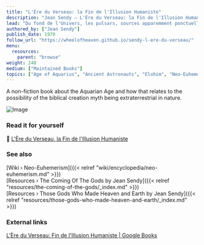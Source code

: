 ```yaml
---
title: "L'Ère du Verseau: la Fin de l'Illusion Humaniste"
description: "Jean Sendy — L'Ère du Verseau: la Fin de l'Illusion Humaniste (1970)"
lead: "Du fond de l'Univers, les pulsars, sources apparemment ponctuelles, envoient des \"giclées\" de fréquences stables, dont le tracé apprait semblabe à celui des ondes qu'émet le cerveau et que transcrivent les encéphalogrammes. Dans cet Univers où tout est rayonnement, ondes et fréquences, l'honnête homme perd pied. Le live de Jean Sendy constitue d'une part un guide à travers les embûches des données scientifiquesqui bouleversent l'Univers rassurant d'hier et, de l'autre, une exploration des conséquences que ces ouvertures nouvelles ont sur la place de l'Homme dans l'Univers. L'homme peut-il continuer à être un 'produit de série, issue de n'importe quel couple qui procréait en pensant à autre chose, ou allons-nous être constraints de ne tenir pour 'homme', que le produit raisonné d'un couple conscient, qui l'aura conçu, élévé et façonné comme une oeuvre d'art? Toutes les idées reçues sont à reprendre de fond en comble. C'est la fin de la rassurante illusion humaniste. La réponse aux questions posées, la solution aux problèmes qui nous menacent, Jean Sendy ne l'espère que 'venant des cieux' -de ces cieux où la science d'aujourd'hui redécouvre les 'innombrables mondes habités' dont le Moyen-Âge affirmait l'existence, et dont il tirait la certitude des textes de la Tradition."
authored_by: ["Jean Sendy"]
publish_date: 1970
follow_url: "https://wheelofheaven.github.io/sendy-l-ere-du-verseau/"
menu:
  resources:
    parent: "browse"
weight: 240
medium: ["Maintained Books"]
topics: ["Age of Aquarius", "Ancient Astronauts", "Elohim", "Neo-Euhemerism", "Precession"]
---
```


A non-fiction book about the Aquarian Age and how that relates to the possibility of the biblical creation myth being extraterrestrial in nature.

![Image](images/l-ere-du-verseau-book.jpg "L'Ère du Verseau, 1970 — Jean Sendy")

### Read it for yourself

📖  [L\'Ère du Verseau, la Fin de l\'Illusion Humaniste](https://wheelofheaven.github.io/sendy-l-ere-du-verseau/)

### See also

[Wiki › Neo-Euhemerism]({{< relref "wiki/encyclopedia/neo-euhemerism.md" >}})</br>
[Resources › The Coming Of The Gods by Jean Sendy]({{< relref "resources/the-coming-of-the-gods/_index.md" >}})</br>
[Resources › Those Gods Who Made Heaven and Earth by Jean Sendy]({{< relref "resources/those-gods-who-made-heaven-and-earth/_index.md" >}})</br>

### External links

[L\'Ère du Verseau: Fin de l\'Illusion Humaniste | Google Books](https://books.google.ch/books/about/L_%C3%A8re_du_Verseau.html)</br>
